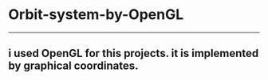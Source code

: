 # Orbit-system-by-OpenGL
---
i used OpenGL for this projects. it is implemented by graphical coordinates.
---
